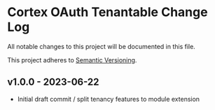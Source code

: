 # Cortex OAuth Tenantable Change Log

All notable changes to this project will be documented in this file.

This project adheres to [Semantic Versioning](CONTRIBUTING.md).


## v1.0.0 - 2023-06-22
- Initial draft commit / split tenancy features to module extension
